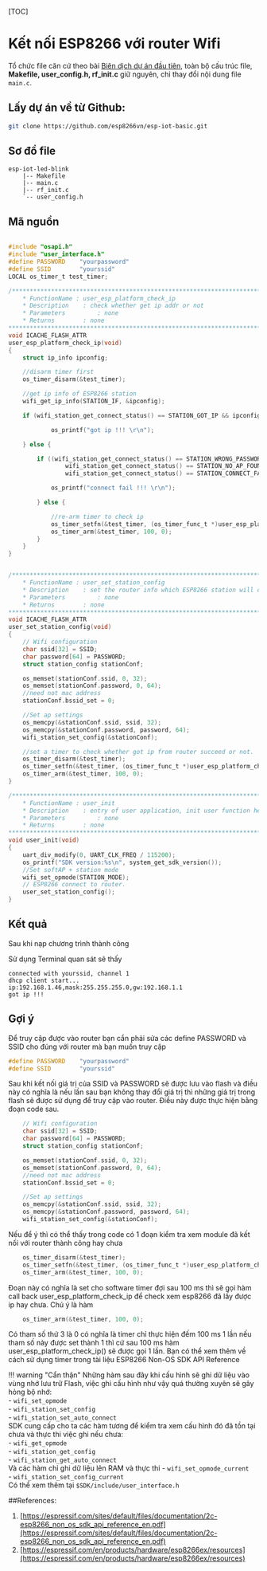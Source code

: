 [TOC]
# Kết nối ESP8266 với router Wifi

Tổ chức file căn cứ theo bài [Biên dịch dự án đầu tiên](./compile-first-time.md), toàn bộ cấu trúc file, **Makefile, user_config.h, rf_init.c** giữ nguyên, chỉ thay đổi nội dung file `main.c`.

## Lấy dự án về từ Github:

```bash
git clone https://github.com/esp8266vn/esp-iot-basic.git
```

## Sơ đồ file

```
esp-iot-led-blink
    |-- Makefile
    |-- main.c
    |-- rf_init.c
    `-- user_config.h
```

## Mã nguồn

```c

#include "osapi.h"
#include "user_interface.h"
#define PASSWORD    "yourpassword"
#define SSID        "yourssid"
LOCAL os_timer_t test_timer;

/******************************************************************************
    * FunctionName : user_esp_platform_check_ip
    * Description    : check whether get ip addr or not
    * Parameters         : none
    * Returns        : none
*******************************************************************************/
void ICACHE_FLASH_ATTR
user_esp_platform_check_ip(void)
{
    struct ip_info ipconfig;

    //disarm timer first
    os_timer_disarm(&test_timer);

    //get ip info of ESP8266 station
    wifi_get_ip_info(STATION_IF, &ipconfig);

    if (wifi_station_get_connect_status() == STATION_GOT_IP && ipconfig.ip.addr != 0) {

            os_printf("got ip !!! \r\n");

    } else {

        if ((wifi_station_get_connect_status() == STATION_WRONG_PASSWORD ||
                wifi_station_get_connect_status() == STATION_NO_AP_FOUND ||
                wifi_station_get_connect_status() == STATION_CONNECT_FAIL)) {

            os_printf("connect fail !!! \r\n");

        } else {

            //re-arm timer to check ip
            os_timer_setfn(&test_timer, (os_timer_func_t *)user_esp_platform_check_ip, NULL);
            os_timer_arm(&test_timer, 100, 0);
        }
    }
}


/******************************************************************************
    * FunctionName : user_set_station_config
    * Description    : set the router info which ESP8266 station will connect to
    * Parameters         : none
    * Returns        : none
*******************************************************************************/
void ICACHE_FLASH_ATTR
user_set_station_config(void)
{
    // Wifi configuration
    char ssid[32] = SSID;
    char password[64] = PASSWORD;
    struct station_config stationConf;

    os_memset(stationConf.ssid, 0, 32);
    os_memset(stationConf.password, 0, 64);
    //need not mac address
    stationConf.bssid_set = 0;

    //Set ap settings
    os_memcpy(&stationConf.ssid, ssid, 32);
    os_memcpy(&stationConf.password, password, 64);
    wifi_station_set_config(&stationConf);

    //set a timer to check whether got ip from router succeed or not.
    os_timer_disarm(&test_timer);
    os_timer_setfn(&test_timer, (os_timer_func_t *)user_esp_platform_check_ip, NULL);
    os_timer_arm(&test_timer, 100, 0);
}

/******************************************************************************
    * FunctionName : user_init
    * Description    : entry of user application, init user function here
    * Parameters         : none
    * Returns        : none
*******************************************************************************/
void user_init(void)
{
    uart_div_modify(0, UART_CLK_FREQ / 115200);
    os_printf("SDK version:%s\n", system_get_sdk_version());
    //Set softAP + station mode
    wifi_set_opmode(STATION_MODE);
    // ESP8266 connect to router.
    user_set_station_config();
}

```

## Kết quả

Sau khi nạp chương trình thành công

Sử dụng Terminal quan sát sẽ thấy

```
connected with yourssid, channel 1
dhcp client start...
ip:192.168.1.46,mask:255.255.255.0,gw:192.168.1.1
got ip !!!
```

## Gợi ý

Để truy cập được vào router bạn cần phải sửa các define PASSWORD và SSID cho đúng với router mà bạn muốn truy cập

```c
#define PASSWORD    "yourpassword"
#define SSID        "yourssid"
```

Sau khi kết nối giá trị của SSID và PASSWORD sẽ được lưu vào flash và điều này có nghĩa là nếu lần sau  bạn không thay đổi giá trị thì những giá trị trong flash sẽ được sử dụng để truy cập vào router. Điều này được thực hiện bằng đoạn code sau.

```c
    // Wifi configuration
    char ssid[32] = SSID;
    char password[64] = PASSWORD;
    struct station_config stationConf;

    os_memset(stationConf.ssid, 0, 32);
    os_memset(stationConf.password, 0, 64);
    //need not mac address
    stationConf.bssid_set = 0;

    //Set ap settings
    os_memcpy(&stationConf.ssid, ssid, 32);
    os_memcpy(&stationConf.password, password, 64);
    wifi_station_set_config(&stationConf);
```

Nếu để ý thì có thể thấy trong code có 1 đoạn kiểm tra xem module đã kết nối với router thành công hay chưa

```c
    os_timer_disarm(&test_timer);
    os_timer_setfn(&test_timer, (os_timer_func_t *)user_esp_platform_check_ip, NULL);
    os_timer_arm(&test_timer, 100, 0);
```
Đoạn này có nghĩa là set cho software timer đợi sau 100 ms thì sẽ gọi hàm call back user_esp_platform_check_ip
để check xem esp8266 đã lấy được ip hay chưa.
Chú ý là hàm

```c
    os_timer_arm(&test_timer, 100, 0);
```

Có tham số thứ 3 là 0 có nghĩa là timer chỉ thực hiện đếm 100 ms 1 lần nếu tham số này được set thành 1 thì cứ sau 100 ms hàm user_esp_platform_check_ip() sẽ được gọi 1 lần.
Bạn có thể xem thêm về cách sử dụng timer trong tài liệu ESP8266 Non-OS SDK API Reference

!!! warning "Cẩn thận"
    Những hàm sau đây khi cấu hình sẽ ghi dữ liệu vào vùng nhớ lưu trữ Flash, việc ghi cấu hình như vậy quá thường xuyên sẽ gây hỏng bộ nhớ:   
    - `wifi_set_opmode`  
    - `wifi_station_set_config`  
    - `wifi_station_set_auto_connect`  
    SDK cung cấp cho ta các hàm tương để kiểm tra xem cấu hình đó đã tồn tại chưa và thực thi việc ghi nếu chưa:  
    - `wifi_get_opmode`  
    - `wifi_station_get_config`  
    - `wifi_station_get_auto_connect`  
    Và các hàm chỉ ghi dữ liệu lên RAM và thực thi 
    - `wifi_set_opmode_current`  
    - `wifi_station_set_config_current`  
    Có thể xem thêm tại `$SDK/include/user_interface.h`

##References:
1. [https://espressif.com/sites/default/files/documentation/2c-esp8266_non_os_sdk_api_reference_en.pdf](https://espressif.com/sites/default/files/documentation/2c-esp8266_non_os_sdk_api_reference_en.pdf)
2. [https://espressif.com/en/products/hardware/esp8266ex/resources](https://espressif.com/en/products/hardware/esp8266ex/resources)

